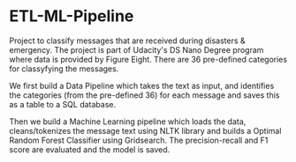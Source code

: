 # ETL-ML-Pipeline

Project to classify messages that are received during disasters & emergency.
The project is part of Udacity's DS Nano Degree program where data is provided by Figure Eight. There are 36 pre-defined
categories for classyfying the messages.

We first build a Data Pipeline which takes the text as input, and identifies the categories (from the pre-defined 36) 
for each message and saves this as a table to a SQL database.

Then we build a Machine Learning pipeline which loads the data, cleans/tokenizes the message text using 
NLTK library and builds a Optimal Random Forest Classifier using Gridsearch.
The precision-recall and F1 score are evaluated and the model is saved.


